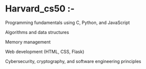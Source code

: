 # Harvard_cs50 :-
Programming fundamentals using C, Python, and JavaScript

Algorithms and data structures

Memory management

Web development (HTML, CSS, Flask)

Cybersecurity, cryptography, and software engineering principles
